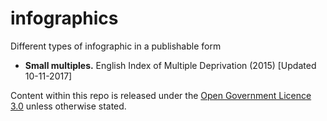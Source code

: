 # infographics
Different types of infographic in a publishable form

* **Small multiples.** English Index of Multiple Deprivation (2015) [Updated 10-11-2017]

Content within this repo is released under the [Open Government Licence 3.0](http://www.nationalarchives.gov.uk/doc/open-government-licence/version/3/) unless otherwise stated.
